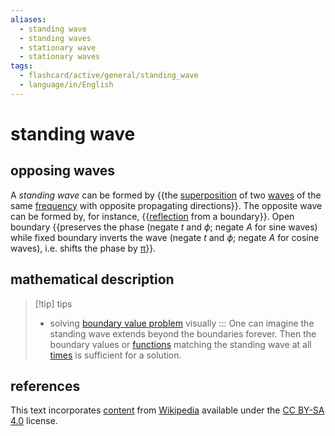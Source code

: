 ```yaml
---
aliases:
  - standing wave
  - standing waves
  - stationary wave
  - stationary waves
tags:
  - flashcard/active/general/standing_wave
  - language/in/English
---
```


# standing wave

## opposing waves

A _standing wave_ can be formed by {{the [superposition](superposition%20principle.md) of two [waves](wave.md) of the same [frequency](frequency.md) with opposite propagating directions}}. The opposite wave can be formed by, for instance, {{[reflection](reflection%20(physics).md) from a boundary}}. Open boundary {{preserves the phase (negate $t$ and $\phi$; negate $A$ for sine waves) while fixed boundary inverts the wave (negate $t$ and $\phi$; negate $A$ for cosine waves), i.e. shifts the phase by [π](pi.md)}}. <!--SR:!2026-02-22,557,310!2024-11-07,251,330!2024-10-06,64,230-->

## mathematical description

> [!tip] tips
>
> - solving [boundary value problem](boundary%20value%20problem.md) visually ::: One can imagine the standing wave extends beyond the boundaries forever. Then the boundary values or [functions](function%20(mathematics).md) matching the standing wave at all [times](time.md) is sufficient for a solution. <!--SR:!2024-08-24,182,320!2024-10-19,166,329-->

## references

This text incorporates [content](https://en.wikipedia.org/wiki/standing_wave) from [Wikipedia](Wikipedia.md) available under the [CC BY-SA 4.0](https://creativecommons.org/licenses/by-sa/4.0/) license.
